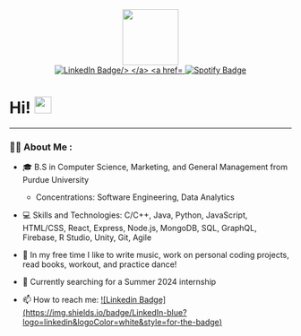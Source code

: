 
<div id="header" align="center">
  <img src="https://media.giphy.com/media/QDjpIL6oNCVZ4qzGs7/giphy.gif" width="100"/>
</div>

<div id= "badges" align="center">
  <a href="https://www.linkedin.com/in/michael01890/">
    <img src = "https://img.shields.io/badge/LinkedIn-blue?logo=linkedin&logoColor=white&style=for-the-badge" alt="LinkedIn Badge/>
  </a>
  
  <a href="https://open.spotify.com/artist/30XIlso2NPwitC5zUkrz6l?si=msGAO6GrTOaAVyIha9uRQg">
    <img src="https://img.shields.io/badge/Spotify-darkgreen?style=for-the-badge&logo=spotify&logoColor=white" alt="Spotify Badge"/>
  </a>
</div>



<h1>
  Hi!
  <img src="https://media.giphy.com/media/hvRJCLFzcasrR4ia7z/giphy.gif" width="30px"/>
</h1>

---
### 👨‍💻 About Me :
- 🎓 B.S in Computer Science, Marketing, and General Management from Purdue University
  - Concentrations: Software Engineering, Data Analytics
  
- 💻 Skills and Technologies: C/C++, Java, Python, JavaScript, HTML/CSS, React, Express, Node.js, MongoDB, SQL, GraphQL, Firebase, R Studio, Unity, Git, Agile
  
- 🌱 In my free time I like to write music, work on personal coding projects, read books, workout, and practice dance!
  
- 🔎 Currently searching for a Summer 2024 internship
  
- 📫 How to reach me: [![Linkedin Badge] (https://img.shields.io/badge/LinkedIn-blue?logo=linkedin&logoColor=white&style=for-the-badge)](https://www.linkedin.com/in/michael01890/)
